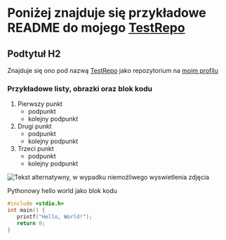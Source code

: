 # Poniżej znajduje się przykładowe README do mojego [TestRepo](https://github.com/sm-idk/TestRepo)

## Podtytuł H2
Znajduje się ono pod nazwą [TestRepo](https://github.com/sm-idk/TestRepo) jako repozytorium na [moim profilu](https://github.com/sm-idk/)

### Przykładowe listy, obrazki oraz blok kodu

1. Pierwszy punkt
    - podpunkt
    - kolejny podpunkt
2. Drugi punkt
    - podpunkt
    - kolejny podpunkt
3. Trzeci punkt
    - podpunkt
    - kolejny podpunkt

![Tekst alternatywny, w wypadku niemożliwego wyswietlenia zdjęcia](https://envs.net/~smidk/www/w/95_blue.png)

Pythonowy hello world jako blok kodu

```c
#include <stdio.h>
int main() {
   printf("Hello, World!");
   return 0;
}
```